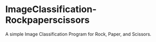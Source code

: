 # ImageClassification-Rockpaperscissors
A simple Image Classification Program for Rock, Paper, and Scissors.
